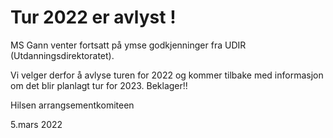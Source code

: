 # Tur 2022 er avlyst !

MS Gann venter fortsatt på ymse godkjenninger fra UDIR (Utdanningsdirektoratet).

Vi velger derfor å avlyse turen for 2022 og kommer tilbake med informasjon om det blir planlagt tur for 2023. Beklager!!

Hilsen arrangsementkomiteen

5.mars 2022
